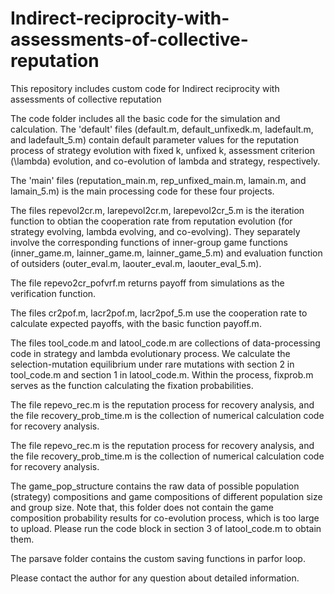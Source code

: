 # Indirect-reciprocity-with-assessments-of-collective-reputation

This repository includes custom code for Indirect reciprocity with assessments of collective reputation

The code folder includes all the basic code for the simulation and calculation. The 'default' files (default.m, default_unfixedk.m, ladefault.m, and ladefault_5.m) contain default parameter values for the reputation process of strategy evolution with fixed k, unfixed k, assessment criterion (\lambda) evolution, and co-evolution of lambda and strategy, respectively.

The 'main' files (reputation_main.m, rep_unfixed_main.m, lamain.m, and lamain_5.m) is the main processing code for these four projects. 

The files repevol2cr.m, larepevol2cr.m, larepevol2cr_5.m is the iteration function to obtian the cooperation rate from reputation evolution (for strategy evolving, lambda evolving, and co-evolving). They separately involve the corresponding functions of inner-group game functions (inner_game.m, lainner_game.m, lainner_game_5.m) and evaluation function of outsiders (outer_eval.m, laouter_eval.m, laouter_eval_5.m). 

The file repevo2cr_pofvrf.m returns payoff from simulations as the verification function. 

The files cr2pof.m, lacr2pof.m, lacr2pof_5.m use the cooperation rate to calculate expected payoffs, with the basic function payoff.m. 

The files tool_code.m and latool_code.m are collections of data-processing code in strategy and lambda evolutionary process. We calculate the selection-mutation equilibrium under rare mutations with section 2 in tool_code.m and section 1 in latool_code.m. Within the process, fixprob.m serves as the function calculating the fixation probabilities.

The file repevo_rec.m is the reputation process for recovery analysis, and the file recovery_prob_time.m is the collection of numerical calculation code for recovery analysis.

The file repevo_rec.m is the reputation process for recovery analysis, and the file recovery_prob_time.m is the collection of numerical calculation code for recovery analysis.

The game_pop_structure contains the raw data of possible population (strategy) compositions and game compositions of different population size and group size. Note that, this folder does not contain the game composition probability results for co-evolution process, which is too large to upload. Please run the code block in section 3 of latool_code.m to obtain them.

The parsave folder contains the custom saving functions in parfor loop. 

Please contact the author for any question about detailed information.
